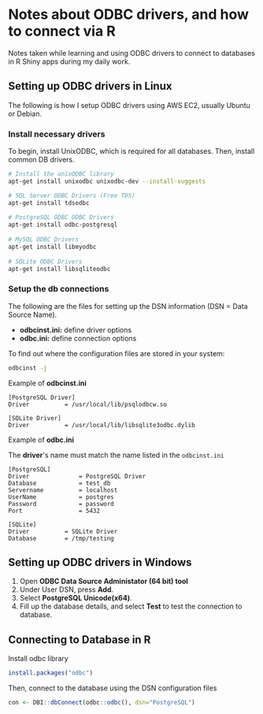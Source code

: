 # Notes about ODBC drivers, and how to connect via R

Notes taken while learning and using ODBC drivers to connect to databases in R Shiny apps during my daily work.

## Setting up ODBC drivers in Linux

The following is how I setup ODBC drivers using AWS EC2, usually Ubuntu or Debian.

### Install necessary drivers

To begin, install UnixODBC, which is required for all databases. Then, install common DB drivers.

```bash
# Install the unixODBC library
apt-get install unixodbc unixodbc-dev --install-suggests

# SQL Server ODBC Drivers (Free TDS)
apt-get install tdsodbc
  
# PostgreSQL ODBC ODBC Drivers
apt-get install odbc-postgresql
  
# MySQL ODBC Drivers
apt-get install libmyodbc
  
# SQLite ODBC Drivers
apt-get install libsqliteodbc
```

### Setup the db connections

The following are the files for setting up the DSN information (DSN = Data Source Name).

- **odbcinst.ini:** define driver options
- **odbc.ini:** define connection options

To find out where the configuration files are stored in your system:

```bash
odbcinst -j
```

Example of **odbcinst.ini**

```config
[PostgreSQL Driver]
Driver          = /usr/local/lib/psqlodbcw.so

[SQLite Driver]
Driver          = /usr/local/lib/libsqlite3odbc.dylib
```

Example of **odbc.ini**

The **driver**'s name must match the name listed in the `odbcinst.ini`

```config
[PostgreSQL]
Driver              = PostgreSQL Driver
Database            = test_db
Servername          = localhost
UserName            = postgres
Password            = password
Port                = 5432

[SQLite]
Driver          = SQLite Driver
Database        = /tmp/testing
```

## Setting up ODBC drivers in Windows

1. Open **ODBC Data Source Administator (64 bit) tool**
2. Under User DSN, press **Add**.
3. Select **PostgreSQL Unicode(x64)**.
4. Fill up the database details, and select **Test** to test the connection to database.

## Connecting to Database in R

Install odbc library

```R
install.packages("odbc")
```

Then, connect to the database using the DSN configuration files

```R
con <- DBI::dbConnect(odbc::odbc(), dsn="PostgreSQL")
```
